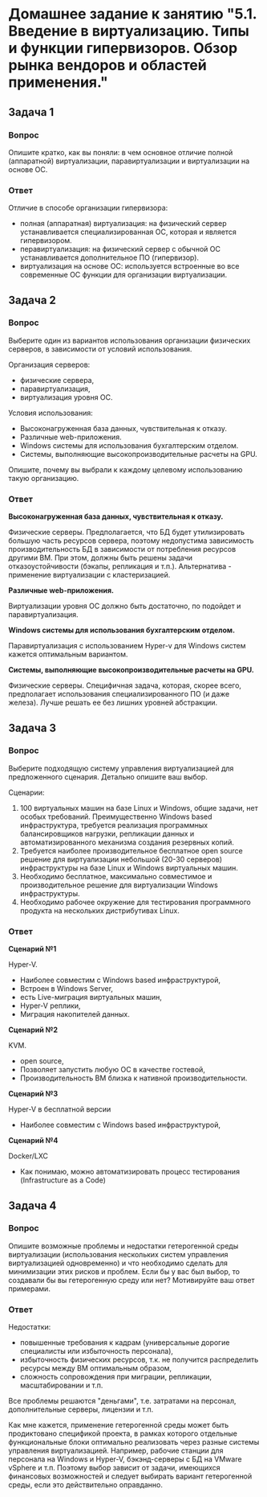 
# Домашнее задание к занятию "5.1. Введение в виртуализацию. Типы и функции гипервизоров. Обзор рынка вендоров и областей применения."

## Задача 1

### Вопрос
Опишите кратко, как вы поняли: в чем основное отличие полной (аппаратной) виртуализации, паравиртуализации и 
виртуализации на основе ОС.

### Ответ
Отличие в способе организации гипервизора:
- полная (аппаратная) виртуализация: на физический сервер устанавливается специализированная ОС, 
которая и является гипервизором.
- перавиртуализация: на физический сервер с обычной ОС устанавливается дополнительное ПО (гипервизор). 
- виртуализация на основе ОС: используется встроенные во все современные ОС функции для организации виртуализации. 

## Задача 2

### Вопрос
Выберите один из вариантов использования организации физических серверов, в зависимости от условий использования.

Организация серверов:
- физические сервера,
- паравиртуализация,
- виртуализация уровня ОС.

Условия использования:
- Высоконагруженная база данных, чувствительная к отказу.
- Различные web-приложения.
- Windows системы для использования бухгалтерским отделом.
- Системы, выполняющие высокопроизводительные расчеты на GPU.

Опишите, почему вы выбрали к каждому целевому использованию такую организацию.

### Ответ

**Высоконагруженная база данных, чувствительная к отказу.**

Физические серверы. Предполагается, что БД будет утилизировать большую часть ресурсов сервера, поэтому недопустима 
зависимость производительность БД в зависимости от потребления ресурсов другими ВМ. При этом, должны быть решены задачи 
отказоустойчивости (бэкапы, репликация и т.п.). Альтернатива - применение виртуализации с кластеризацией.  

**Различные web-приложения.**

Виртуализации уровня ОС должно быть достаточно, по подойдет и паравиртуализация.

**Windows системы для использования бухгалтерским отделом.**

Паравиртуализация с использованием Hyper-v для Windows систем кажется оптимальным вариантом.

**Системы, выполняющие высокопроизводительные расчеты на GPU.**

Физические серверы. Специфичная задача, которая, скорее всего, предполагает использования специализированного ПО (и даже железа).
Лучше решать ее без лишних уровней абстракции.  

## Задача 3

### Вопрос
Выберите подходящую систему управления виртуализацией для предложенного сценария. Детально опишите ваш выбор.

Сценарии:

1. 100 виртуальных машин на базе Linux и Windows, общие задачи, нет особых требований. Преимущественно Windows based 
инфраструктура, требуется реализация программных балансировщиков нагрузки, репликации данных и автоматизированного
механизма создания резервных копий.
2. Требуется наиболее производительное бесплатное open source решение для виртуализации небольшой (20-30 серверов) 
инфраструктуры на базе Linux и Windows виртуальных машин.
3. Необходимо бесплатное, максимально совместимое и производительное решение для виртуализации Windows инфраструктуры.
4. Необходимо рабочее окружение для тестирования программного продукта на нескольких дистрибутивах Linux.

### Ответ

**Сценарий №1**

Hyper-V. 
- Наиболее совместим с  Windows based инфраструктурой,
- Встроен в Windows Server, 
- есть Live-миграция виртуальных машин, 
- Hyper-V реплики, 
- Миграция накопителей данных.

**Сценарий №2**

KVM. 
- open source,
- Позволяет запустить любую ОС в качестве гостевой, 
- Производительность ВМ близка к нативной производительности.

**Сценарий №3**

Hyper-V в бесплатной версии
- Наиболее совместим с  Windows based инфраструктурой,

**Сценарий №4**

Docker/LXC
- Как понимаю, можно автоматизировать процесс тестирования (Infrastructure as a Code)

## Задача 4

### Вопрос
Опишите возможные проблемы и недостатки гетерогенной среды виртуализации (использования нескольких систем управления 
виртуализацией одновременно) и что необходимо сделать для минимизации этих рисков и проблем. Если бы у вас был выбор, 
то создавали бы вы гетерогенную среду или нет? Мотивируйте ваш ответ примерами.

### Ответ
Недостатки:
- повышенные требования к кадрам (универсальные дорогие специалисты или избыточность персонала),
- избыточность физических ресурсов, т.к. не получится распределить ресурсы между ВМ оптимальным образом,
- сложность сопровождения при миграции, репликации, масштабировании и т.п.

Все проблемы решаются "деньгами", т.е. затратами на персонал, дополнительные серверы, лицензии и т.п. 

Как мне кажется, применение гетерогенной среды может быть продиктовано спецификой проекта, в рамках которого отдельные 
функциональные блоки оптимально реализовать через разные системы управления виртуализацией. Например, рабочие станции 
для персонала на Windows и Hyper-V, бэкэнд-серверы с БД на VMware vSphere и т.п. 
Поэтому выбор зависит от задачи, имеющихся финансовых возможностей и следует выбирать вариант гетерогенной среды, если 
это действительно оправданно.  

 
